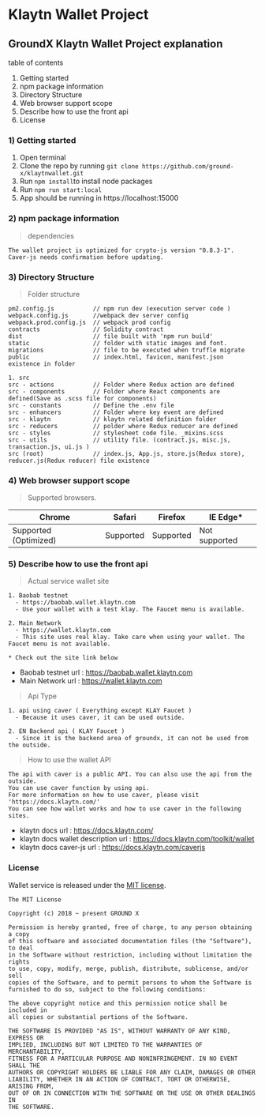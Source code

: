# Klaytn Wallet Project

## GroundX Klaytn Wallet Project explanation
table of contents 
1) Getting started
2) npm package information
3) Directory Structure
4) Web browser support scope
5) Describe how to use the front api
6) License

### 1) Getting started
1. Open terminal
2. Clone the repo by running `git clone https://github.com/ground-x/klaytnwallet.git`
3. Run `npm install`to install node packages
4. Run `npm run start:local`
5. App should be running in https://localhost:15000

### 2) npm package information
> dependencies
```
The wallet project is optimized for crypto-js version "0.8.3-1".
Caver-js needs confirmation before updating.
```

### 3) Directory Structure
> Folder structure
```
pm2.config.js           // npm run dev (execution server code )
webpack.config.js       //webpack dev server config
webpack.prod.config.js  // webpack prod config
contracts               // Solidity contract
dist                    // file built with 'npm run build'
static                  // folder with static images and font.
migrations              // file to be executed when truffle migrate
public                  // index.html, favicon, manifest.json existence in folder

1. src
src - actions           // Folder where Redux action are defined 
src - components        // Folder where React components are defined(Save as .scss file for components)
src - constants         // Define the .env file
src - enhancers         // Folder where key event are defined
src - klaytn            // klaytn related definition folder
src - reducers          // polder where Redux reducer are defined 
src - styles            // stylesheet code file. _mixins.scss
src - utils             // utility file. (contract.js, misc.js, transaction.js, ui.js )
src (root)              // index.js, App.js, store.js(Redux store), reducer.js(Redux reducer) file existence

``` 

### 4) Web browser support scope
> Supported browsers.

Chrome | Safari | Firefox | IE Edge*
---------------------- | ---------------------- | ---------------------- | ----------------------
Supported (Optimized) | Supported | Supported | Not supported


### 5) Describe how to use the front api
> Actual service wallet site
``` 
1. Baobab testnet 
  - https://baobab.wallet.klaytn.com
  - Use your wallet with a test klay. The Faucet menu is available.

2. Main Network
  - https://wallet.klaytn.com
  - This site uses real klay. Take care when using your wallet. The Faucet menu is not available.

* Check out the site link below
```
* Baobab testnet url : https://baobab.wallet.klaytn.com
* Main Network url : https://wallet.klaytn.com

> Api Type
``` 
1. api using caver ( Everything except KLAY Faucet )
  - Because it uses caver, it can be used outside.

2. EN Backend api ( KLAY Faucet )
  - Since it is the backend area of ​​groundx, it can not be used from the outside.
```
> How to use the wallet API 
``` 
The api with caver is a public API. You can also use the api from the outside.
You can use caver function by using api.
For more information on how to use caver, please visit 'https://docs.klaytn.com/'
You can see how wallet works and how to use caver in the following sites.
```
* klaytn docs url : https://docs.klaytn.com/
* klaytn docs wallet description url : https://docs.klaytn.com/toolkit/wallet 
* klaytn docs caver-js url : https://docs.klaytn.com/caverjs 

### License
Wallet service is released under the [MIT license](https://github.com/ground-x/klaytnwallet/blob/dev/LICENSE).

``` 
The MIT License

Copyright (c) 2018 ~ present GROUND X

Permission is hereby granted, free of charge, to any person obtaining a copy
of this software and associated documentation files (the "Software"), to deal
in the Software without restriction, including without limitation the rights
to use, copy, modify, merge, publish, distribute, sublicense, and/or sell
copies of the Software, and to permit persons to whom the Software is
furnished to do so, subject to the following conditions:

The above copyright notice and this permission notice shall be included in
all copies or substantial portions of the Software.

THE SOFTWARE IS PROVIDED "AS IS", WITHOUT WARRANTY OF ANY KIND, EXPRESS OR
IMPLIED, INCLUDING BUT NOT LIMITED TO THE WARRANTIES OF MERCHANTABILITY,
FITNESS FOR A PARTICULAR PURPOSE AND NONINFRINGEMENT. IN NO EVENT SHALL THE
AUTHORS OR COPYRIGHT HOLDERS BE LIABLE FOR ANY CLAIM, DAMAGES OR OTHER
LIABILITY, WHETHER IN AN ACTION OF CONTRACT, TORT OR OTHERWISE, ARISING FROM,
OUT OF OR IN CONNECTION WITH THE SOFTWARE OR THE USE OR OTHER DEALINGS IN
THE SOFTWARE.

